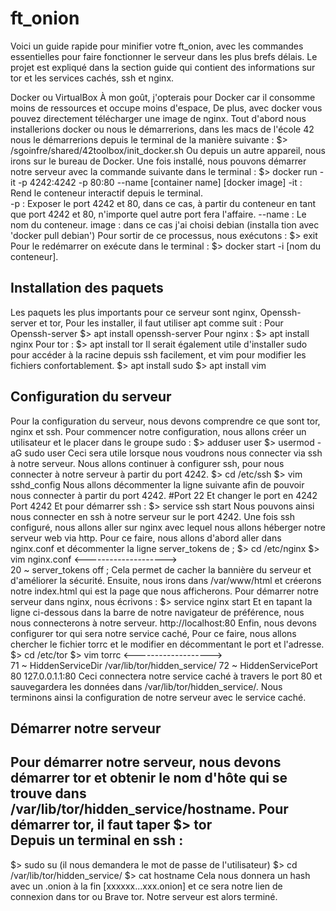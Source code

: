 # ft_onion

Voici un guide rapide pour minifier votre ft_onion, avec les commandes essentielles pour faire fonctionner le serveur dans les plus brefs délais. Le projet est expliqué dans la section guide qui contient des informations sur tor et les services cachés, ssh et nginx. 

Docker ou VirtualBox 
À mon goût, j'opterais pour Docker car il consomme moins de ressources et occupe moins d'espace, 
De plus, avec docker vous pouvez directement télécharger une image de nginx. 
Tout d'abord nous installerions docker ou nous le démarrerions, dans les macs de l'école 42 nous le démarrerions depuis le terminal de la manière suivante : 
$> /sgoinfre/shared/42toolbox/init_docker.sh 
Ou depuis un autre appareil, nous irons sur le bureau de Docker. 
Une fois installé, nous pouvons démarrer notre serveur avec la commande suivante dans le terminal : 
$> docker run -it -p 4242:4242 -p 80:80 --name [container name] [docker image]
-it : Rend le conteneur interactif depuis le terminal.  
-p : Exposer le port 4242 et 80, dans ce cas, à partir du conteneur en tant que port 4242 et 80, n'importe quel autre port fera l'affaire. 
--name : Le nom du conteneur. 
image : dans ce cas j'ai choisi debian (installa tion avec 'docker pull debian')
Pour sortir de ce processus, nous exécutons : 
$> exit                      
Pour le redémarrer on exécute dans le terminal : 
$> docker start -i [nom du conteneur]. 

## Installation des paquets 

Les paquets les plus importants pour ce serveur sont nginx, Openssh-server et tor, 
Pour les installer, il faut utiliser apt comme suit : 
Pour Openssh-server 
$> apt install openssh-server 
Pour nginx : 
$> apt install nginx 
Pour tor :
$> apt install tor 
Il serait également utile d'installer sudo pour accéder à la racine depuis ssh facilement, et vim pour modifier les fichiers confortablement. 
$> apt install sudo 
$> apt install vim 

## Configuration du serveur

Pour la configuration du serveur, nous devons comprendre ce que sont tor, nginx et ssh. 
Pour commencer notre configuration, nous allons créer un utilisateur et le placer dans le groupe sudo : 
$> adduser user
$> usermod -aG sudo user
Ceci sera utile lorsque nous voudrons nous connecter via ssh à notre serveur. 
Nous allons continuer à configurer ssh, pour nous connecter à notre serveur à partir du port 4242. 
$> cd /etc/ssh 
$> vim sshd_config 
Nous allons décommenter la ligne suivante afin de pouvoir nous connecter à partir du port 4242. 
#Port 22 
Et changer le port en 4242 
Port 4242 
Et pour démarrer ssh : 
$> service ssh start 
Nous pouvons ainsi nous connecter en ssh à notre serveur sur le port 4242. 
Une fois ssh configuré, nous allons aller sur nginx avec lequel nous allons héberger notre serveur web via http. 
Pour ce faire, nous allons d'abord aller dans nginx.conf et décommenter la ligne server_tokens de ; 
$> cd /etc/nginx 
$> vim nginx.conf 
<-------------------->  
20 ~ server_tokens off ; 
Cela permet de cacher la bannière du serveur et d'améliorer la sécurité. 
Ensuite, nous irons dans /var/www/html et créerons notre index.html qui est la page que nous afficherons. 
Pour démarrer notre serveur dans nginx, nous écrivons :
$> service nginx start 
Et en tapant la ligne ci-dessous dans la barre de notre navigateur de préférence, nous nous connecterons à notre serveur. 
http://localhost:80 
Enfin, nous devons configurer tor qui sera notre service caché, 
Pour ce faire, nous allons chercher le fichier torrc et le modifier en décommentant le port et l'adresse. 
$> cd /etc/tor 
$> vim torrc 
<------------------->  
71 ~ HiddenServiceDir /var/lib/tor/hidden_service/ 
72 ~ HiddenServicePort 80 127.0.0.1.1:80 
Ceci connectera notre service caché à travers le port 80 et sauvegardera les données dans /var/lib/tor/hidden_service/. 
Nous terminons ainsi la configuration de notre serveur avec le service caché. 

## Démarrer notre serveur 

Pour démarrer notre serveur, nous devons démarrer tor et obtenir le nom d'hôte qui se trouve dans /var/lib/tor/hidden_service/hostname. 
Pour démarrer tor, il faut taper 
$> tor  
Depuis un terminal en ssh : 
----------------------------------- 
$> sudo su (il nous demandera le mot de passe de l'utilisateur) 
$> cd /var/lib/tor/hidden_service/ 
$> cat hostname 
Cela nous donnera un hash avec un .onion à la fin [xxxxxx...xxx.onion] et ce sera notre lien de connexion dans tor ou Brave tor. 
Notre serveur est alors terminé.
